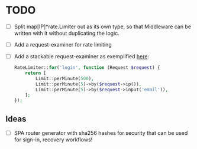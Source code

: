 # TODO

- [ ] Split map[IP]*rate.Limiter out as its own type, so that Middleware can be written with it without duplicating the logic.
- [ ] Add a request-examiner for rate limiting
- [ ] Add a stackable request-examiner as exemplified [here](https://larasec.substack.com/p/security-tip-multiple-rate-limits?utm_source=twitter&utm_campaign=auto_share&r=54brl):

    ```php
    RateLimiter::for('login', function (Request $request) {
        return [
            Limit::perMinute(500),
            Limit::perMinute(5)->by($request->ip()),
            Limit::perMinute(5)->by($request->input('email')),
        ];
    });
    ```

## Ideas

- [ ] SPA router generator with sha256 hashes for security that can be used for sign-in, recovery workflows!

